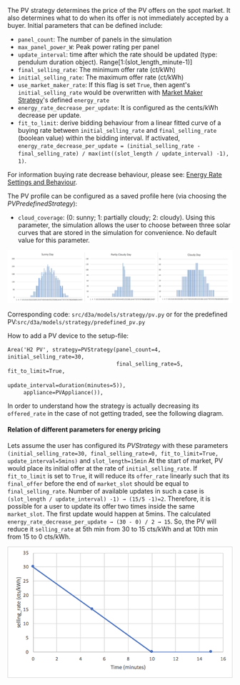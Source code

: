 The PV strategy determines the price of the PV offers on the spot market. It also determines what to do when its offer is not immediately accepted by a buyer. Initial parameters that can be defined include:

- `panel_count`: The number of panels in the simulation
- `max_panel_power_W`: Peak power rating per panel
- `update_interval`: time after which the rate should be updated (type: pendulum duration object). Range[1:(slot_length_minute-1)]
- `final_selling_rate`: The minimum offer rate (ct/kWh)
- `initial_selling_rate`: The maximum offer rate (ct/kWh)
- `use_market_maker_rate`: If this flag is set `True`, then agent's `initial_selling_rate` would be overwritten with [Market Maker Strategy](market-maker-strategy.md)'s defined `energy_rate`
- `energy_rate_decrease_per_update`: It is configured as the cents/kWh decrease per update.
- `fit_to_limit`: derive bidding behaviour from a linear fitted curve of a buying rate between `initial_selling_rate` and `final_selling_rate` (boolean value) within the bidding interval. If activated, `energy_rate_decrease_per_update = (initial_selling_rate - final_selling_rate) / max(int((slot_length / update_interval) -1), 1)`.



For information buying rate decrease behaviour, please see: [Energy Rate Settings and Behaviour](how-strategies-adjust-prices.md). 



The PV profile can be configured as a saved profile here (via choosing the *PVPredefinedStrategy*):

- `cloud_coverage`: (0: sunny; 1: partially cloudy; 2: cloudy). Using this parameter, the simulation allows the user to choose between three solar curves that are stored in the simulation for convenience. No default value for this parameter.

![img](img\pv-strategy-1.png)

Corresponding code: `src/d3a/models/strategy/pv.py` or for the predefined PV:`src/d3a/models/strategy/predefined_pv.py`

How to add a PV device to the setup-file:

```
Area('H2 PV', strategy=PVStrategy(panel_count=4, initial_selling_rate=30,
                                  final_selling_rate=5, fit_to_limit=True,
                                  update_interval=duration(minutes=5)),
     appliance=PVAppliance()),
```

In order to understand how the strategy is actually decreasing its `offered_rate` in the case of not getting traded, see the following diagram. 

####  Relation of different parameters for energy pricing

Lets assume the user has configured its *PVStrategy* with these parameters `(initial_selling_rate=30, final_selling_rate=0, fit_to_limit=True, update_interval=5mins)` and `slot_length=15min` At the start of market, PV would place its initial offer at the rate of `initial_selling_rate`. If `fit_to_limit` is set to `True`, it will reduce its `offer_rate` linearly such that its `final_offer` before the end of `market_slot` should be equal to `final_selling_rate`. Number of available updates in such a case is `(slot_length / update_interval) -1) → (15/5 -1)=2`. Therefore, it is possible for a user to update its offer two times inside the same `market_slot`. The first update would happen at 5mins. The calculated `energy_rate_decrease_per_update → (30 - 0) / 2 → 15`. So, the PV will reduce it `selling_rate` at 5th min from 30 to 15 cts/kWh and at 10th min from 15 to 0 cts/kWh.

![img](img\pv-strategy-2.png)